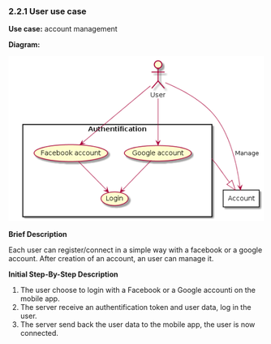 ### 2.2.1 User use case

**Use case:** account management

**Diagram:**

![User Account](diagrams/user_connect.pu.png)

**Brief Description**

Each user can register/connect in a simple way with a facebook or a google account. After creation of an account, an user can manage it.

**Initial Step-By-Step Description**

1. The user choose to login with a Facebook or a Google accounti on the mobile app.
2. The server receive an authentification token and user data, log in the user.
3. The server send back the user data to the mobile app, the user is now connected. 

